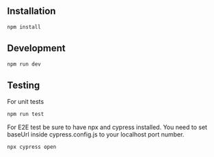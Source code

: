 ## Installation

```bash
npm install
```

## Development

```bash
npm run dev
```

## Testing

For unit tests

```bash
npm run test
```

For E2E test be sure to have npx and cypress installed. You need to set baseUrl inside cypress.config.js to your localhost port number.

```bash
npx cypress open
```
